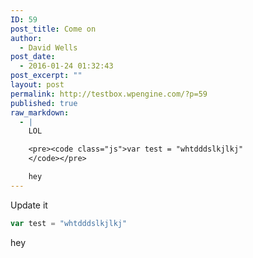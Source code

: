 ```yaml
---
ID: 59
post_title: Come on
author:
  - David Wells
post_date:
  - 2016-01-24 01:32:43
post_excerpt: ""
layout: post
permalink: http://testbox.wpengine.com/?p=59
published: true
raw_markdown:
  - |
    LOL

    <pre><code class="js">var test = "whtdddslkjlkj"
    </code></pre>

    hey
---
```


Update it

```js
var test = "whtdddslkjlkj"
```

hey